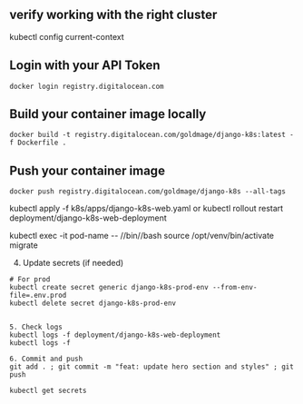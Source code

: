## verify working with the right cluster
kubectl config current-context

## Login with your API Token
```
docker login registry.digitalocean.com
```

## Build your container image locally

```
docker build -t registry.digitalocean.com/goldmage/django-k8s:latest -f Dockerfile .
```

## Push your container image
```
docker push registry.digitalocean.com/goldmage/django-k8s --all-tags
```

kubectl apply -f k8s/apps/django-k8s-web.yaml
or
kubectl rollout restart deployment/django-k8s-web-deployment

kubectl exec -it pod-name -- //bin//bash
source /opt/venv/bin/activate
migrate



4. Update secrets (if needed)
```
# For prod
kubectl create secret generic django-k8s-prod-env --from-env-file=.env.prod
kubectl delete secret django-k8s-prod-env


5. Check logs
kubectl logs -f deployment/django-k8s-web-deployment
kubectl logs -f

6. Commit and push
git add . ; git commit -m "feat: update hero section and styles" ; git push

kubectl get secrets